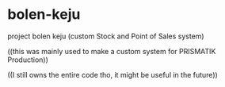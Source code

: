 # bolen-keju
project bolen keju (custom Stock and Point of Sales system)

((this was mainly used to make a custom system for PRISMATIK Production))

((I still owns the entire code tho, it might be useful in the future))
